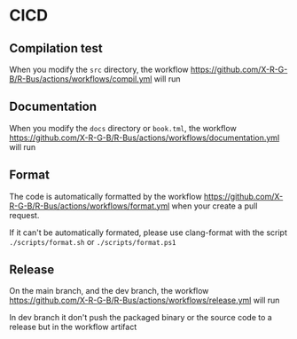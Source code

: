 # CICD

## Compilation test

When you modify the `src` directory, the workflow <https://github.com/X-R-G-B/R-Bus/actions/workflows/compil.yml> will run

## Documentation

When you modify the `docs` directory or `book.tml`, the workflow <https://github.com/X-R-G-B/R-Bus/actions/workflows/documentation.yml> will run

## Format

The code is automatically formatted by the workflow <https://github.com/X-R-G-B/R-Bus/actions/workflows/format.yml> when your create a pull request.

If it can't be automatically formated, please use clang-format with the script `./scripts/format.sh` or `./scripts/format.ps1`

## Release

On the main branch, and the dev branch, the workflow <https://github.com/X-R-G-B/R-Bus/actions/workflows/release.yml> will run

In dev branch it don't push the packaged binary or the source code to a release but in the workflow artifact
